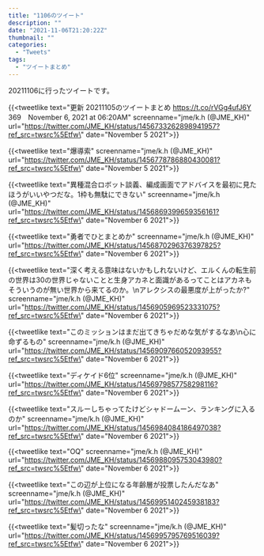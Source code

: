 ```yaml
---
title: "1106のツイート"
description: ""
date: "2021-11-06T21:20:22Z"
thumbnail: ""
categories:
  - "Tweets"
tags:
  - "ツイートまとめ"
---
```

20211106に行ったツイートです。
<!--more-->
{{<tweetlike text=\"更新 20211105のツイートまとめ https://t.co/rVGg4ufJ6Y 369　November 6, 2021 at 06:20AM\" screenname=\"jme/k.h (@JME_KH)\" url=\"https://twitter.com/JME_KH/status/1456733262898941957?ref_src=twsrc%5Etfw\" date=\"November 5 2021\">}}

{{<tweetlike text=\"爆導索\" screenname=\"jme/k.h (@JME_KH)\" url=\"https://twitter.com/JME_KH/status/1456778786880430081?ref_src=twsrc%5Etfw\" date=\"November 5 2021\">}}

{{<tweetlike text=\"異種混合ロボット談義、編成画面でアドバイスを最初に見たほうがいいやつだな。1枠も無駄にできない\" screenname=\"jme/k.h (@JME_KH)\" url=\"https://twitter.com/JME_KH/status/1456869399659356161?ref_src=twsrc%5Etfw\" date=\"November 6 2021\">}}

{{<tweetlike text=\"勇者でひとまとめか\" screenname=\"jme/k.h (@JME_KH)\" url=\"https://twitter.com/JME_KH/status/1456870296376397825?ref_src=twsrc%5Etfw\" date=\"November 6 2021\">}}

{{<tweetlike text=\"深く考える意味はないかもしれないけど、エルくんの転生前の世界は30の世界じゃないことと生身アカネと面識があるってことはアカネもそういうのが無い世界から来てるのか。\nアレクシスの最悪度が上がったか?\" screenname=\"jme/k.h (@JME_KH)\" url=\"https://twitter.com/JME_KH/status/1456905969523331075?ref_src=twsrc%5Etfw\" date=\"November 6 2021\">}}

{{<tweetlike text=\"このミッションはまだ出てきちゃだめな気がするなあ\n心に命ずるもの\" screenname=\"jme/k.h (@JME_KH)\" url=\"https://twitter.com/JME_KH/status/1456909766052093955?ref_src=twsrc%5Etfw\" date=\"November 6 2021\">}}

{{<tweetlike text=\"ディケイド6位\" screenname=\"jme/k.h (@JME_KH)\" url=\"https://twitter.com/JME_KH/status/1456979857758298116?ref_src=twsrc%5Etfw\" date=\"November 6 2021\">}}

{{<tweetlike text=\"スルーしちゃってたけどシャドームーン、ランキングに入るのか\" screenname=\"jme/k.h (@JME_KH)\" url=\"https://twitter.com/JME_KH/status/1456984084186497038?ref_src=twsrc%5Etfw\" date=\"November 6 2021\">}}

{{<tweetlike text=\"OQ\" screenname=\"jme/k.h (@JME_KH)\" url=\"https://twitter.com/JME_KH/status/1456988095753043980?ref_src=twsrc%5Etfw\" date=\"November 6 2021\">}}

{{<tweetlike text=\"この辺が上位になる年齢層が投票したんだなあ\" screenname=\"jme/k.h (@JME_KH)\" url=\"https://twitter.com/JME_KH/status/1456995140245938183?ref_src=twsrc%5Etfw\" date=\"November 6 2021\">}}

{{<tweetlike text=\"髪切ったな\" screenname=\"jme/k.h (@JME_KH)\" url=\"https://twitter.com/JME_KH/status/1456995795769516039?ref_src=twsrc%5Etfw\" date=\"November 6 2021\">}}

